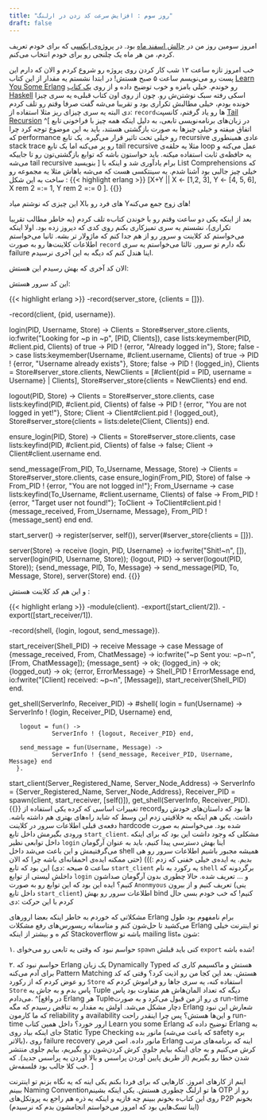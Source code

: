 ```yaml
---
title: "روز سوم : افزایش سرعت کد زدن در ارلنگ"
draft: false
---
```

امروز سومین روز من در [چالش اسفند ماه](/blog/p2p) بود. در [پروژه‌ی ایکس](/blog/x-project)ی که برای خودم تعریف کردم، من هر ماه یک چلنجی رو برای خودم انتخاب می‌کنم. 

خب امروز تازه ساعت ۱۲ شب کار کردن روی پروژه رو شروع کردم و الان که دارم این پست رو می‌نویسم ساعت ۵ صبح هستش!
در ابتدا نشستم یه مقدار از این کتاب [Learn You Some Erlang](http://learnyousomeerlang.com) رو خوندم. خیلی بامزه و خوب توضیح داده و از روی [یک کتاب Haskell](http://learnyouahaskell.com/) اسکی رفته سبک نوشتن‌ش رو. چون از روی اون کتاب قبلی‌ه یه سری چیزا خونده بودم، خیلی مطالبش تکراری بود و تقریبا می‌شه گفت صرفا وقتم رو تلف کردم :دی البته یه سری چیزای ریز مثلا استفاده از `record`ها رو یاد گرفتم، کانسپت [Tail Recursion](https://en.wikipedia.org/wiki/Tail_call) ^[
در زبان‌های برنامه‌نویسی تابعی، به دلیل اینکه همه چیز با فراخونی تابع اتفاق میفته و خیلی چیزها به صورت بازگشتی هستند، باید به این موضوع توجه کرد چرا که performance رو خیلی تحت تاثیر قرار می‌گیره. یک تابع recursive عادی همینطوری stack trace رو پر می‌کنه اما یک تابع tail recursive مثلا یه حلقه‌ی loop عمل می‌کنه و یه حافظه‌ی ثابت استفاده میکنه. باید حواستون باشه که توابع بازگشتی‌تون رو تا جاییکه می‌شه tail recursive بنویسید
] برام یادآوری شد و اینکه با List Comprehensions که خیلی چیز جالبی بود آشنا شدم. یه سینتکسی هست که می‌شه باهاش مثلا یه مجموعه رو ساخت به این شکل :
{{< highlight erlang >}}
[X+Y || X <- [1,2, 3], Y <- [4, 5, 6], X rem 2 =:= 1, Y rem 2 =:= 0 ].
{{</highlight>}}

این چیزی که نوشتم میاد Xهای فرد رو با Yهای زوج جمع می‌کنه!

بعد از اینکه یکی دو ساعت وقتم رو با خوندن کتاب‌ه تلف کردم (به خاطر مطالب تقریبا تکراری)، نشستم یه سری تمیزکاری بکنم روی کدی که دیروز زده بود. اولا اینکه می‌خواستم کد کلاینت و سرور رو از هم جدا کنم که ماژولار تر بشه. ثانیا می‌خواستم اطلاعات کلاینت‌ها رو به صورت `record` نگه دارم تو سرور. ثالثا می‌خواستم یه سری failure اینا هندل کنم که دیگه به این آخری نرسیدم.

الان کد آخری که بهش رسیدم این هستش:

این کد سرور هستش:

{{< highlight erlang >}}
-record(server_store,
        {clients = []}).

-record(client,
        {pid, username}).

login(PID, Username, Store) ->
    Clients = Store#server_store.clients,
    io:fwrite("Looking for ~p in ~p", [PID, Clients]),
    case lists:keymember(PID, #client.pid, Clients) of
        true ->
            PID ! {error, "Already logged in"},
            Store;
        false ->
            case lists:keymember(Username, #client.username, Clients) of
                true ->
                    PID ! {error, "Username already exists"},
                    Store;
                false ->
                    PID ! {logged_in},
                    Clients = Store#server_store.clients,
                    NewClients = [#client{pid = PID, username = Username} | Clients],
                    Store#server_store{clients = NewClients}
            end
    end.

logout(PID, Store) ->
    Clients = Store#server_store.clients,
    case lists:keyfind(PID, #client.pid, Clients) of
        false ->
            PID ! {error, "You are not logged in yet!"},
            Store;
        Client ->
            Client#client.pid ! {logged_out},
            Store#server_store{clients = lists:delete(Client, Clients)}
    end.

ensure_login(PID, Store) ->
    Clients = Store#server_store.clients,
    case lists:keyfind(PID, #client.pid, Clients) of
        false -> false;
        Client -> Client#client.username
    end.

send_message(From_PID, To_Username, Message, Store) ->
    Clients = Store#server_store.clients,
    case ensure_login(From_PID, Store) of
        false -> From_PID ! {error, "You are not logged in!"};
        From_Username ->
            case lists:keyfind(To_Username, #client.username, Clients) of
                false -> From_PID ! {error, "Target user not found!"};
                ToClient ->
                    ToClient#client.pid ! {message_received, From_Username, Message},
                    From_PID ! {message_sent}
            end
    end.

start_server() ->
    register(server, self()),
    server(#server_store{clients = []}).


server(Store) ->
    receive
        {login, PID, Username} ->
            io:fwrite("Shit!~n", []),
            server(login(PID, Username, Store));
        {logout, PID} ->
            server(logout(PID, Store));
        {send_message, PID, To, Message} ->
            send_message(PID, To, Message, Store),
            server(Store)
    end.
{{</highlight>}}


و این هم کد کلاینت هستش :

{{< highlight erlang >}}
-module(client).
-export([start_client/2]).
-export([start_receiver/1]).

-record(shell,
        {login, logout, send_message}).

start_receiver(Shell_PID) ->
    receive
        Message ->
            case Message of
                {message_received, From, ChatMessage} ->
                    io:fwrite("~p Sent you: ~p~n", [From, ChatMessage]);
                {message_sent} ->
                    ok;
                {logged_in} ->
                    ok;
                {logged_out} ->
                    ok;
                {error, ErrorMessage} ->
                    Shell_PID ! ErrorMessage
            end,
            io:fwrite("[Client] received: ~p~n", [Message]),
            start_receiver(Shell_PID)
    end.

get_shell(ServerInfo, Receiver_PID) ->
    #shell{
       login = fun(Username) ->
                ServerInfo ! {login, Receiver_PID, Username} end,

       logout = fun() ->
                ServerInfo ! {logout, Receiver_PID} end,

       send_message = fun(Username, Message) ->
                ServerInfo ! {send_message, Receiver_PID, Username, Message} end
      }.

start_client(Server_Registered_Name, Server_Node_Address) ->
    ServerInfo = {Server_Registered_Name, Server_Node_Address},
    Receiver_PID = spawn(client, start_receiver, [self()]),
    get_shell(ServerInfo, Receiver_PID).
{{</highlight>}}
تغییرات اساسی که کرده یکی استفاده از recordها بود که داستان‌های خودش رو داشت. یکی هم اینکه یه خلاقیتی زدم این وسط که شاید راه‌های بهتری هم داشته باشه. دفعه‌ی قبلی اطلاعات سرور در کلاینت hardcode شده بود. می‌خواستم به صورت ورودی بگیرمش داخل تابع `start_client`. مشکلی که وجود داشت این بود که برای اینکه داخل توابعی نظیر `login` اینا بهش دسترسی پیدا کنیم، باید به عنوان آرگومان می‌گرفتیمش و این باعث می‌شد داخل shell همیشه مجبور باشیم اطلاعات سرور رو هی بدیم. یه ایده‌ی خیلی خفنی که زدم :))) (حتی ممکنه ایده‌ی احمقانه‌ای باشه چرا که الان ساعت ۵ صبحه :دی) این بود که تابع ‍`start_client` یه رکورد به نام `shell` برگردونه که داخلش لیستی از توابع `login` و ... تعریف شده. حالا چطوری بدون آرگومان صداشون کنیم؟ ایده این بود که این توابع رو به صورت `Anonmyous` تعریف کنیم و از بیرون (ینی داخل تابع `start_client`) اطلاعات سرور رو بهش bind کنیم! که خب خودم بسی حال کردم با این حرکت :دی

مشکلاتی که خوردم به خاطر اینکه بعضا ارورهای Erlang برام نامفهوم بود طول می‌کشید تا حل‌شون کنم و متاسفانه ریسورس‌های رفع مشکلات Erlang تو اینترنت خیلی کم ه و بیشتر از اینکه Stackoverflow باشه تو mailing listشون ه:

۱. حواسم نبود که وقتی یه تابعی رو می‌خوای `spawn` کنی باید قبلش `export` شده باشه!

۲. حواسم نبود که Erlang یک زبان Dynamically Typed هستش و ماکسیمم کاری که برای آدم می‌کنه Pattern Matching هستش. بعد این کجا من رو اذیت کرد؟ وقتی که کد رو عوض کردم که از رکورد `Store` استفاده کنه، یه سری جاها رو فراموش کردم که `Store` پاس بدم و به جاش یه Tuple دیگه که تعداد المان‌هاش هم متفاوت بود پاس می‌دادم.
^[در واقع Erlang هر Tupleی رو از من قبول می‌کرد و به صورت run-time دچار مشکل می‌شد. اولش یه مقدار به تناقض رسیدم که مگه Erlang شعارش این نبود که ما کارمون reliability و availability و این‌ها هستش؟ پس چرا اینقدر راحت run-time ارور خورد؟ داخل همین کتاب Learn you some Erlang توضیح داده که Erlang به جای اینکه بیاد روی Static Type Checking مانور بده (که باعث می‌شه safety بره بالاتر)، روی failure recovery مانور داده. اصن فرض Erlang اینه که برنامه‌های مرتب کرش می‌کنیم و به جای اینکه بیایم جلوی کرش کردن‌شون رو بگیریم، بیایم جلوی منتشر شدن خطا رو بگیریم (از طریق پایین آوردن پراسس و بالا آوردن یه پراسس جدید). که خب کلا جالب بود فلسفه‌ش.
]

اینم از کارهای امروز. کارهایی که برای فردا بکنم یکی اینه که یه نگاه بزنم تو اینترنت ببینم Naming Conventionها تو ارلنگ چطوری هستش. یکی اینکه بشینم OTP رو از روی این کتاب‌ه بخونم ببینم چه فازیه و اینکه یه ذره هم راجع به پروتکل‌های P2P بخونم (اینا تسک‌هایی بود که امروز می‌خواستم انجامشون بدم که نرسیدم)

